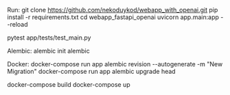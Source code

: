 Run:
git clone https://github.com/nekoduykod/webapp_with_openai.git
pip install -r requirements.txt
cd webapp_fastapi_openai
uvicorn app.main:app --reload


pytest app/tests/test_main.py

Alembic:
alembic init alembic

Docker:
docker-compose run app alembic revision --autogenerate -m "New Migration" 
docker-compose run app alembic upgrade head

docker-compose build
docker-compose up
